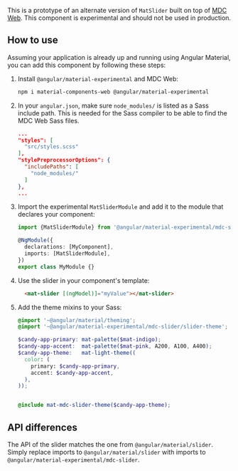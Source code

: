 This is a prototype of an alternate version of `MatSlider` built on top of
[MDC Web](https://github.com/material-components/material-components-web). This component is experimental and should not be used in production.

## How to use
Assuming your application is already up and running using Angular Material, you can add this component by following these steps:

1. Install `@angular/material-experimental` and MDC Web:

   ```bash
   npm i material-components-web @angular/material-experimental
   ```

2. In your `angular.json`, make sure `node_modules/` is listed as a Sass include path. This is
   needed for the Sass compiler to be able to find the MDC Web Sass files.

   ```json
   ...
   "styles": [
     "src/styles.scss"
   ],
   "stylePreprocessorOptions": {
     "includePaths": [
       "node_modules/"
     ]
   },
   ...
   ```

3. Import the experimental `MatSliderModule` and add it to the module that declares your component:

   ```ts
   import {MatSliderModule} from '@angular/material-experimental/mdc-slider';

   @NgModule({
     declarations: [MyComponent],
     imports: [MatSliderModule],
   })
   export class MyModule {}
   ```

4. Use the slider in your component's template:
   
   ```html   
     <mat-slider [(ngModel)]="myValue"></mat-slider>

   ``` 
   
5. Add the theme mixins to your Sass:

   ```scss
   @import '~@angular/material/theming';
   @import '~@angular/material-experimental/mdc-slider/slider-theme';

   $candy-app-primary: mat-palette($mat-indigo);
   $candy-app-accent:  mat-palette($mat-pink, A200, A100, A400);
   $candy-app-theme:   mat-light-theme((
     color: (
       primary: $candy-app-primary,
       accent: $candy-app-accent,
     ),
   ));


   @include mat-mdc-slider-theme($candy-app-theme); 
   ```

## API differences

The API of the slider matches the one from `@angular/material/slider`. Simply replace imports to
`@angular/material/slider` with imports to `@angular/material-experimental/mdc-slider`.
